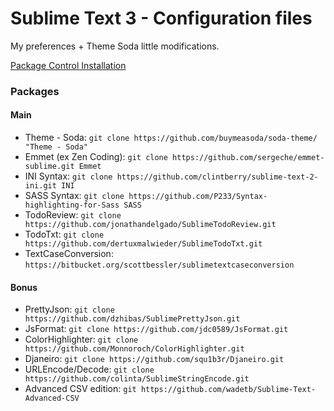 Sublime Text 3 - Configuration files
==================================

My preferences + Theme Soda little modifications.

[Package Control Installation](https://sublime.wbond.net/installation#st3)


### Packages
#### Main
- Theme - Soda: `git clone https://github.com/buymeasoda/soda-theme/ "Theme - Soda"`
- Emmet (ex Zen Coding): `git clone https://github.com/sergeche/emmet-sublime.git Emmet`
- INI Syntax: `git clone https://github.com/clintberry/sublime-text-2-ini.git INI`
- SASS Syntax: `git clone https://github.com/P233/Syntax-highlighting-for-Sass SASS`
- TodoReview: `git clone https://github.com/jonathandelgado/SublimeTodoReview.git`
- TodoTxt: `git clone https://github.com/dertuxmalwieder/SublimeTodoTxt.git`
- TextCaseConversion: `https://bitbucket.org/scottbessler/sublimetextcaseconversion`

#### Bonus
- PrettyJson: `git clone https://github.com/dzhibas/SublimePrettyJson.git`
- JsFormat: `git clone https://github.com/jdc0589/JsFormat.git`
- ColorHighlighter: `git clone https://github.com/Monnoroch/ColorHighlighter.git`
- Djaneiro: `git clone https://github.com/squ1b3r/Djaneiro.git`
- URLEncode/Decode: `git clone https://github.com/colinta/SublimeStringEncode.git`
- Advanced CSV edition: `git https://github.com/wadetb/Sublime-Text-Advanced-CSV`
